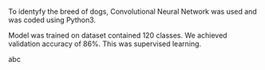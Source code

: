 To identyfy the breed of dogs, Convolutional Neural Network was used and was coded using Python3. 

Model was trained on dataset contained 120 classes. We achieved validation accuracy of 86%. This was supervised learning.

abc
